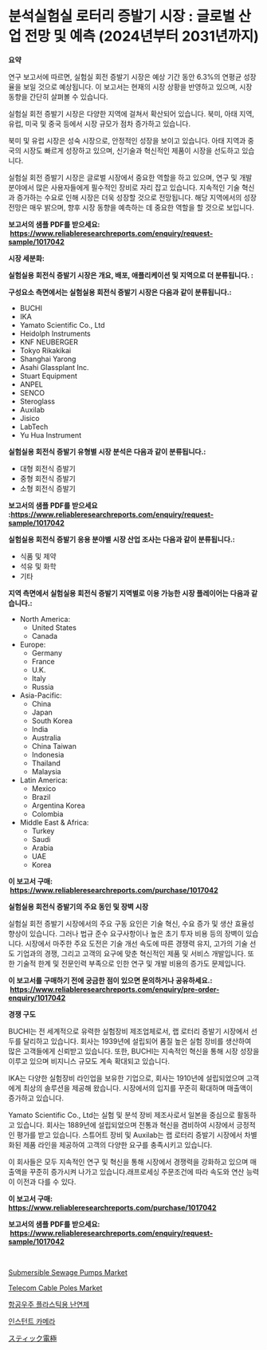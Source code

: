 <p><h1>분석실험실 로터리 증발기 시장 : 글로벌 산업 전망 및 예측 (2024년부터 2031년까지)</h1></p><p><strong>요약</strong></p>
<p><p>연구 보고서에 따르면, 실험실 회전 증발기 시장은 예상 기간 동안 6.3%의 연평균 성장율을 보일 것으로 예상됩니다. 이 보고서는 현재의 시장 상황을 반영하고 있으며, 시장 동향을 간단히 살펴볼 수 있습니다.</p><p>실험실 회전 증발기 시장은 다양한 지역에 걸쳐서 확산되어 있습니다. 북미, 아태 지역, 유럽, 미국 및 중국 등에서 시장 규모가 점차 증가하고 있습니다.</p><p>북미 및 유럽 시장은 성숙 시장으로, 안정적인 성장을 보이고 있습니다. 아태 지역과 중국의 시장도 빠르게 성장하고 있으며, 신기술과 혁신적인 제품이 시장을 선도하고 있습니다.</p><p>실험실 회전 증발기 시장은 글로벌 시장에서 중요한 역할을 하고 있으며, 연구 및 개발 분야에서 많은 사용자들에게 필수적인 장비로 자리 잡고 있습니다. 지속적인 기술 혁신과 증가하는 수요로 인해 시장은 더욱 성장할 것으로 전망됩니다. 해당 지역에서의 성장 전망은 매우 밝으며, 향후 시장 동향을 예측하는 데 중요한 역할을 할 것으로 보입니다.</p></p>
<p><strong>보고서의 샘플 PDF를 받으세요: &nbsp;<a href="https://www.reliableresearchreports.com/enquiry/request-sample/1017042">https://www.reliableresearchreports.com/enquiry/request-sample/1017042</a></strong></p>
<p><strong>시장 세분화:</strong></p>
<p><strong> 실험실용 회전식 증발기 시장은 개요, 배포, 애플리케이션 및 지역으로 더 분류됩니다. :</strong></p>
<p><strong>구성요소 측면에서는 실험실용 회전식 증발기 시장은 다음과 같이 분류됩니다.:</strong></p>
<p><ul><li>BUCHI</li><li>IKA</li><li>Yamato Scientific Co., Ltd</li><li>Heidolph Instruments</li><li>KNF NEUBERGER</li><li>Tokyo Rikakikai</li><li>Shanghai Yarong</li><li>Asahi Glassplant Inc.</li><li>Stuart Equipment</li><li>ANPEL</li><li>SENCO</li><li>Steroglass</li><li>Auxilab</li><li>Jisico</li><li>LabTech</li><li>Yu Hua Instrument</li></ul></p>
<p><strong> 실험실용 회전식 증발기 유형별 시장 분석은 다음과 같이 분류됩니다.:</strong></p>
<p><ul><li>대형 회전식 증발기</li><li>중형 회전식 증발기</li><li>소형 회전식 증발기</li></ul></p>
<p><strong>보고서의 샘플 PDF를 받으세요 :<a href="https://www.reliableresearchreports.com/enquiry/request-sample/1017042">https://www.reliableresearchreports.com/enquiry/request-sample/1017042</a></strong></p>
<p><strong> 실험실용 회전식 증발기 응용 분야별 시장 산업 조사는 다음과 같이 분류됩니다.:</strong></p>
<p><ul><li>식품 및 제약</li><li>석유 및 화학</li><li>기타</li></ul></p>
<p><strong>지역 측면에서 실험실용 회전식 증발기 지역별로 이용 가능한 시장 플레이어는 다음과 같습니다.:</strong></p>
<p><ul>
    <li>
        North America:
        <ul>
            <li>United States</li>
            <li>Canada</li>
        </ul>
    </li>
    <li>
        Europe:
        <ul>
            <li>Germany</li>
            <li>France</li>
            <li>U.K.</li>
            <li>Italy</li>
            <li>Russia</li>
        </ul>
    </li>
    <li>
        Asia-Pacific:
        <ul>
            <li>China</li>
            <li>Japan</li>
            <li>South Korea</li>
            <li>India</li>
            <li>Australia</li>
            <li>China Taiwan</li>
            <li>Indonesia</li>
            <li>Thailand</li>
            <li>Malaysia</li>
        </ul>
    </li>
    <li>
        Latin America:
        <ul>
            <li>Mexico</li>
            <li>Brazil</li>
            <li>Argentina Korea</li>
            <li>Colombia</li>
        </ul>
    </li>
    <li>
        Middle East & Africa:
        <ul>
            <li>Turkey</li>
            <li>Saudi</li>
            <li>Arabia</li>
            <li>UAE</li>
            <li>Korea</li>
        </ul>
    </li>
    </ul></p>
<p><strong>이 보고서 구매: &nbsp;<a href="https://www.reliableresearchreports.com/purchase/1017042">https://www.reliableresearchreports.com/purchase/1017042</a></strong></p>
<p><strong>실험실용 회전식 증발기의 주요 동인 및 장벽 시장</strong></p>
<p><p>실험실 회전 증발기 시장에서의 주요 구동 요인은 기술 혁신, 수요 증가 및 생산 효율성 향상이 있습니다. 그러나 법규 준수 요구사항이나 높은 초기 투자 비용 등의 장벽이 있습니다. 시장에서 마주한 주요 도전은 기술 개선 속도에 따른 경쟁력 유지, 고가의 기술 선도 기업과의 경쟁, 그리고 고객의 요구에 맞춘 혁신적인 제품 및 서비스 개발입니다. 또한 기술적 한계 및 전문인력 부족으로 인한 연구 및 개발 비용의 증가도 문제입니다.</p></p>
<p><strong>이 보고서를 구매하기 전에 궁금한 점이 있으면 문의하거나 공유하세요.: &nbsp;<a href="https://www.reliableresearchreports.com/enquiry/pre-order-enquiry/1017042">https://www.reliableresearchreports.com/enquiry/pre-order-enquiry/1017042</a></strong></p>
<p><strong>경쟁 구도</strong></p>
<p><p>BUCHI는 전 세계적으로 유력한 실험장비 제조업체로서, 랩 로터리 증발기 시장에서 선두를 달리하고 있습니다. 회사는 1939년에 설립되어 품질 높은 실험 장비를 생산하여 많은 고객들에게 신뢰받고 있습니다. 또한, BUCHI는 지속적인 혁신을 통해 시장 성장을 이루고 있으며 비지니스 규모도 계속 확대되고 있습니다.</p><p>IKA는 다양한 실험장비 라인업을 보유한 기업으로, 회사는 1910년에 설립되었으며 고객에게 최상의 솔루션을 제공해 왔습니다. 시장에서의 입지를 꾸준히 확대하며 매출액이 증가하고 있습니다.</p><p>Yamato Scientific Co., Ltd는 실험 및 분석 장비 제조사로서 일본을 중심으로 활동하고 있습니다. 회사는 1889년에 설립되었으며 전통과 혁신을 겸비하여 시장에서 긍정적인 평가를 받고 있습니다. 스튜어트 장비 및 Auxilab는 랩 로터리 증발기 시장에서 차별화된 제품 라인을 제공하여 고객의 다양한 요구를 충족시키고 있습니다.</p><p>이 회사들은 모두 지속적인 연구 및 혁신을 통해 시장에서 경쟁력을 강화하고 있으며 매출액을 꾸준히 증가시켜 나가고 있습니다.래프로세싱 주문조건에 따라 속도와 연산 능력이 이전과 다를 수 있다.</p></p>
<p><strong>이 보고서 구매: &nbsp; <a href="https://www.reliableresearchreports.com/purchase/1017042">https://www.reliableresearchreports.com/purchase/1017042</a></strong></p>
<p><strong>보고서의 샘플 PDF를 받으세요: &nbsp;<a href="https://www.reliableresearchreports.com/enquiry/request-sample/1017042">https://www.reliableresearchreports.com/enquiry/request-sample/1017042</a></strong><strong></strong></p>
<p>&nbsp;</p>
<p><p><a href="https://view.publitas.com/reportprime-1/decoding-the-submersible-sewage-pumps-market-a-deep-dive-into-the-latest-market-trends-market-segmentation-and-competitive-analysis/">Submersible Sewage Pumps Market</a></p><p><a href="https://github.com/derrinmiltonellis35gcl/Market-Research-Report-List-2/blob/main/telecom-cable-poles-market.md">Telecom Cable Poles Market</a></p><p><a href="https://medium.com/@rudyswaniafgwski56664/%ED%95%AD%EA%B3%B5%EC%9A%B0%EC%A3%BC%EC%9A%A9-%ED%94%8C%EB%9D%BC%EC%8A%A4%ED%8B%B1%EC%9D%84-%EC%9C%84%ED%95%9C-%ED%99%94%EC%9E%AC%EC%96%B5%EC%A0%9C%EC%A0%9C-%EC%8B%9C%EC%9E%A5-%EC%A0%90%EC%9C%A0%EC%9C%A8-%EB%B3%80%ED%99%94-%EB%B0%8F-%EC%8B%9C%EC%9E%A5-%EC%84%B1%EC%9E%A5-%ED%8A%B8%EB%A0%8C%EB%93%9C-2024-2031-63a058d1b371">항공우주 플라스틱용 난연제</a></p><p><a href="https://github.com/bunxhcci35271755/Market-Research-Report-List-1/blob/main/220807115700.md">인스턴트 카메라</a></p><p><a href="https://github.com/hwbcz413288296/Market-Research-Report-List-1/blob/main/144181416723.md">スティック電極</a></p></p>